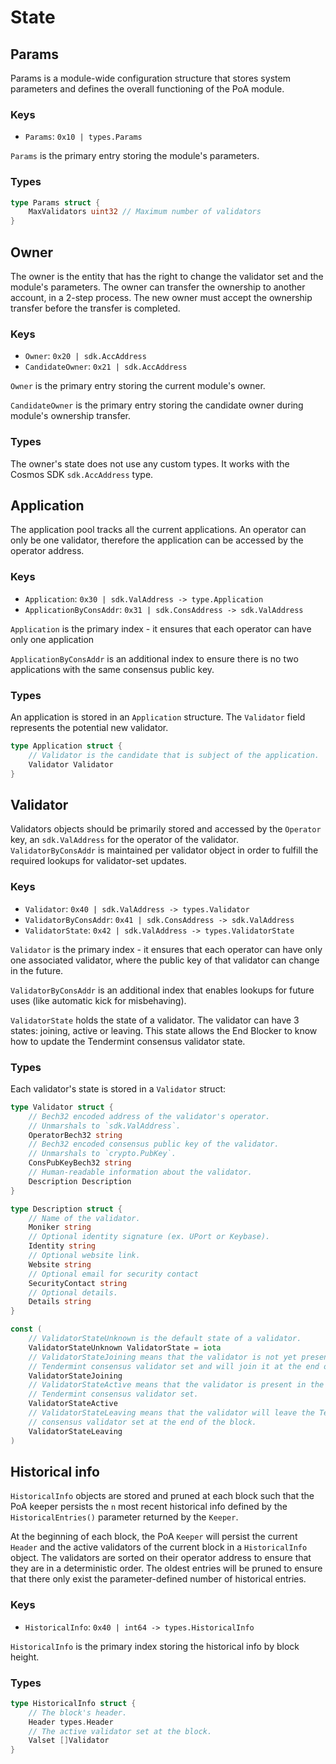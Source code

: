<!--
order: 1
-->

# State

## Params

Params is a module-wide configuration structure that stores system parameters
and defines the overall functioning of the PoA module.

### Keys

- `Params`: `0x10 | types.Params`

`Params` is the primary entry storing the module's parameters.

### Types

```go
type Params struct {
    MaxValidators uint32 // Maximum number of validators
}
```

## Owner

The owner is the entity that has the right to change the validator set
and the module's parameters. The owner can transfer the ownership to another
account, in a 2-step process. The new owner must accept the ownership transfer
before the transfer is completed.

### Keys

- `Owner`: `0x20 | sdk.AccAddress`
- `CandidateOwner`: `0x21 | sdk.AccAddress`

`Owner` is the primary entry storing the current module's owner.

`CandidateOwner` is the primary entry storing the candidate owner during
module's ownership transfer.

### Types

The owner's state does not use any custom types. It works with the
Cosmos SDK `sdk.AccAddress` type.

## Application

The application pool tracks all the current applications. An operator can only
be one validator, therefore the application can be accessed by the operator
address.

### Keys

- `Application`: `0x30 | sdk.ValAddress -> type.Application`
- `ApplicationByConsAddr`: `0x31 | sdk.ConsAddress -> sdk.ValAddress`

`Application` is the primary index - it ensures that each operator can have
only one application

`ApplicationByConsAddr` is an additional index to ensure there is no two
applications with the same consensus public key.

### Types

An application is stored in an `Application` structure. The `Validator` field
represents the potential new validator.

```go
type Application struct {
    // Validator is the candidate that is subject of the application.
    Validator Validator
}
```

## Validator

Validators objects should be primarily stored and accessed by the
`Operator` key, an `sdk.ValAddress` for the operator of the validator.
`ValidatorByConsAddr` is maintained per validator object in order to fulfill
the required lookups for validator-set updates.

### Keys

- `Validator`: `0x40 | sdk.ValAddress -> types.Validator`
- `ValidatorByConsAddr`: `0x41 | sdk.ConsAddress -> sdk.ValAddress`
- `ValidatorState`: `0x42 | sdk.ValAddress -> types.ValidatorState`

`Validator` is the primary index - it ensures that each operator can have only one
associated validator, where the public key of that validator can change in the
future.

`ValidatorByConsAddr` is an additional index that enables lookups for future
uses (like automatic kick for misbehaving).

`ValidatorState` holds the state of a validator. The validator can have 3
states: joining, active or leaving. This state allows the End Blocker to know
how to update the Tendermint consensus validator state.

### Types

Each validator's state is stored in a `Validator` struct:

```go
type Validator struct {
    // Bech32 encoded address of the validator's operator. 
    // Unmarshals to `sdk.ValAddress`. 
    OperatorBech32 string 
    // Bech32 encoded consensus public key of the validator.
    // Unmarshals to `crypto.PubKey`. 
    ConsPubKeyBech32 string 
    // Human-readable information about the validator.
    Description Description
}

type Description struct {
    // Name of the validator.
    Moniker string
	// Optional identity signature (ex. UPort or Keybase).	
    Identity string
	// Optional website link.
    Website string
	// Optional email for security contact
    SecurityContact string
    // Optional details.	
    Details string 
}

const (
    // ValidatorStateUnknown is the default state of a validator.
    ValidatorStateUnknown ValidatorState = iota
    // ValidatorStateJoining means that the validator is not yet present in the
    // Tendermint consensus validator set and will join it at the end of the block.
    ValidatorStateJoining
    // ValidatorStateActive means that the validator is present in the
    // Tendermint consensus validator set.
    ValidatorStateActive
    // ValidatorStateLeaving means that the validator will leave the Tendermint
    // consensus validator set at the end of the block.
    ValidatorStateLeaving
)
```

## Historical info

`HistoricalInfo` objects are stored and pruned at each block such that the PoA
keeper persists the `n` most recent historical info defined by the
`HistoricalEntries()` parameter returned by the `Keeper`.

At the beginning of each block, the PoA `Keeper` will persist the current
`Header` and the active validators of the current block in a `HistoricalInfo`
object. The validators are sorted on their operator address to ensure that they
are in a deterministic order. The oldest entries will be pruned to ensure that
there only exist the parameter-defined number of historical entries.

### Keys

- `HistoricalInfo`: `0x40 | int64 -> types.HistoricalInfo`

`HistoricalInfo` is the primary index storing the historical info by block height.

### Types

```go
type HistoricalInfo struct {
    // The block's header.
    Header types.Header
    // The active validator set at the block.
    Valset []Validator
}
```

